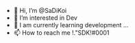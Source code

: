 - 👋 Hi, I’m @SaDiKoi
- 👀 I’m interested in Dev
- 🌱 I am currently learning development ...
- 📫 How to reach me !."SDK!#0001

<!---
#######
--->
